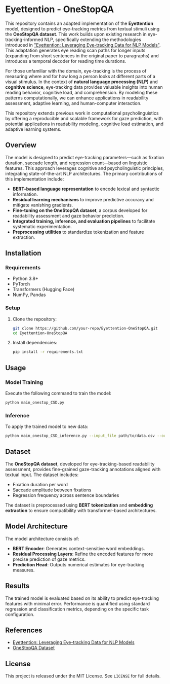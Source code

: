 # Eyettention - OneStopQA
This repository contains an adapted implementation of the **Eyettention** model, designed to predict eye-tracking metrics from textual stimuli using the **OneStopQA dataset**. This work builds upon existing research in eye-tracking-informed NLP, specifically extending the methodologies introduced in ["Eyettention: Leveraging Eye-tracking Data for NLP Models"](https://arxiv.org/abs/2304.10784). This adaptation generates eye reading scan paths for longer inputs (expanding from short sentences in the original paper to paragraphs) and introduces a temporal decoder for reading time durations.

For those unfamiliar with the domain, eye-tracking is the process of measuring where and for how long a person looks at different parts of a visual stimulus. In the context of **natural language processing (NLP)** and **cognitive science**, eye-tracking data provides valuable insights into human reading behavior, cognitive load, and comprehension. By modeling these patterns computationally, we can enhance applications in readability assessment, adaptive learning, and human-computer interaction.

This repository extends previous work in computational psycholinguistics by offering a reproducible and scalable framework for gaze prediction, with potential applications in readability modeling, cognitive load estimation, and adaptive learning systems.

## Overview
The model is designed to predict eye-tracking parameters—such as fixation duration, saccade length, and regression count—based on linguistic features. This approach leverages cognitive and psycholinguistic principles, integrating state-of-the-art NLP architectures. The primary contributions of this implementation include:
- **BERT-based language representation** to encode lexical and syntactic information.
- **Residual learning mechanisms** to improve predictive accuracy and mitigate vanishing gradients.
- **Fine-tuning on the OneStopQA dataset**, a corpus developed for readability assessment and gaze behavior prediction.
- **Integrated training, inference, and evaluation pipelines** to facilitate systematic experimentation.
- **Preprocessing utilities** to standardize tokenization and feature extraction.

## Installation
### Requirements
- Python 3.8+
- PyTorch
- Transformers (Hugging Face)
- NumPy, Pandas

### Setup
1. Clone the repository:
   ```sh
   git clone https://github.com/your-repo/Eyettention-OneStopQA.git
   cd Eyettention-OneStopQA
   ```
2. Install dependencies:
   ```sh
   pip install -r requirements.txt
   ```

## Usage
### Model Training
Execute the following command to train the model:
```sh
python main_onestop_CSD.py
```

### Inference
To apply the trained model to new data:
```sh
python main_onestop_CSD_inference.py --input_file path/to/data.csv --output_file predictions.csv
```

## Dataset
The **OneStopQA dataset**, developed for eye-tracking-based readability assessment, provides fine-grained gaze-tracking annotations aligned with textual input. The dataset includes:
- Fixation duration per word
- Saccade amplitude between fixations
- Regression frequency across sentence boundaries

The dataset is preprocessed using **BERT tokenization** and **embedding extraction** to ensure compatibility with transformer-based architectures.

## Model Architecture
The model architecture consists of:
- **BERT Encoder**: Generates context-sensitive word embeddings.
- **Residual Processing Layers**: Refine the encoded features for more precise prediction of gaze metrics.
- **Prediction Head**: Outputs numerical estimates for eye-tracking measures.

## Results
The trained model is evaluated based on its ability to predict eye-tracking features with minimal error. Performance is quantified using standard regression and classification metrics, depending on the specific task configuration.

## References
- [Eyettention: Leveraging Eye-tracking Data for NLP Models](https://arxiv.org/abs/2304.10784)
- [OneStopQA Dataset](https://github.com/berzak/onestop-qa)

## License
This project is released under the MIT License. See `LICENSE` for full details.

